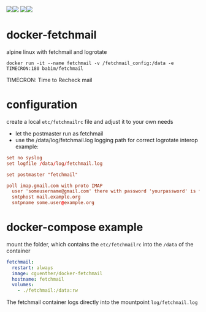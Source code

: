 [![](https://images.microbadger.com/badges/image/babim/fetchmail.svg)](https://microbadger.com/images/babim/fetchmail "Get your own image badge on microbadger.com")[![](https://images.microbadger.com/badges/version/babim/fetchmail.svg)](https://microbadger.com/images/babim/fetchmail "Get your own version badge on microbadger.com")
[![](https://images.microbadger.com/badges/image/babim/fetchmail:ssh.svg)](https://microbadger.com/images/babim/fetchmail:ssh "Get your own image badge on microbadger.com")[![](https://images.microbadger.com/badges/version/babim/fetchmail:ssh.svg)](https://microbadger.com/images/babim/fetchmail:ssh "Get your own version badge on microbadger.com")

# docker-fetchmail
alpine linux with fetchmail and logrotate
```
docker run -it --name fetchmail -v /fetchmail_config:/data -e TIMECRON:180 babim/fetchmail
```
TIMECRON: Time to Recheck mail

# configuration
create a local `etc/fetchmailrc` file and adjust it to your own needs
 - let the postmaster run as fetchmail
 - use the /data/log/fetchmail.log logging path for correct logrotate interop
example:

```conf
set no syslog
set logfile /data/log/fetchmail.log

set postmaster "fetchmail"

poll imap.gmail.com with proto IMAP
  user 'someusername@gmail.com' there with password 'yourpassword' is fetchmail here options ssl
  smtphost mail.example.org
  smtpname some.user@example.org
```

# docker-compose example
mount the folder, which contains the `etc/fetchmailrc` into the `/data` of the container

```yml
fetchmail:
  restart: always
  image: cguenther/docker-fetchmail
  hostname: fetchmail
  volumes:
    - ./fetchmail:/data:rw
```
The fetchmail container logs directly into the mountpoint `log/fetchmail.log`

